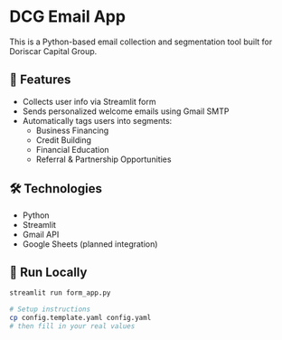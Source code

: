 # DCG Email App

This is a Python-based email collection and segmentation tool built for Doriscar Capital Group.

## 💼 Features

- Collects user info via Streamlit form
- Sends personalized welcome emails using Gmail SMTP
- Automatically tags users into segments:
  - Business Financing
  - Credit Building
  - Financial Education
  - Referral & Partnership Opportunities

## 🛠 Technologies

- Python
- Streamlit
- Gmail API
- Google Sheets (planned integration)

## 🚀 Run Locally

```bash
streamlit run form_app.py

# Setup instructions
cp config.template.yaml config.yaml
# then fill in your real values

